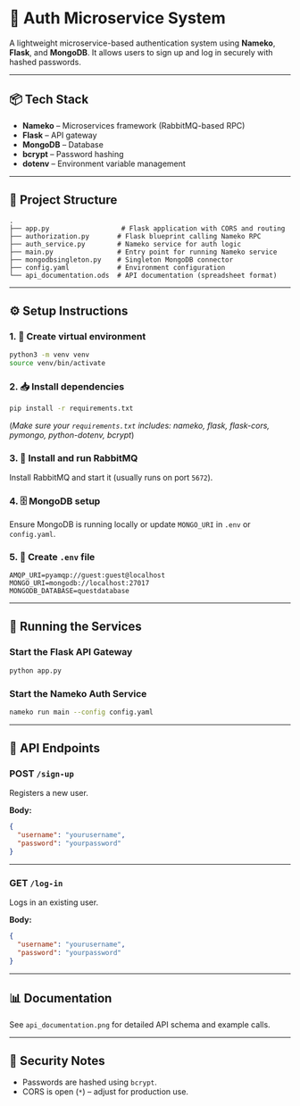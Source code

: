 # 🔐 Auth Microservice System

A lightweight microservice-based authentication system using **Nameko**, **Flask**, and **MongoDB**. It allows users to sign up and log in securely with hashed passwords.

---

## 📦 Tech Stack

- **Nameko** – Microservices framework (RabbitMQ-based RPC)
- **Flask** – API gateway
- **MongoDB** – Database
- **bcrypt** – Password hashing
- **dotenv** – Environment variable management

---

## 📁 Project Structure

```
.
├── app.py                  # Flask application with CORS and routing
├── authorization.py       # Flask blueprint calling Nameko RPC
├── auth_service.py        # Nameko service for auth logic
├── main.py                # Entry point for running Nameko service
├── mongodbsingleton.py    # Singleton MongoDB connector
├── config.yaml            # Environment configuration
└── api_documentation.ods  # API documentation (spreadsheet format)
```

---

## ⚙️ Setup Instructions

### 1. 🐍 Create virtual environment

```bash
python3 -m venv venv
source venv/bin/activate
```

### 2. 📥 Install dependencies

```bash
pip install -r requirements.txt
```

(*Make sure your `requirements.txt` includes: nameko, flask, flask-cors, pymongo, python-dotenv, bcrypt*)

### 3. 🐇 Install and run RabbitMQ

Install RabbitMQ and start it (usually runs on port `5672`).

### 4. 🗄️ MongoDB setup

Ensure MongoDB is running locally or update `MONGO_URI` in `.env` or `config.yaml`.

### 5. 🧪 Create `.env` file

```dotenv
AMQP_URI=pyamqp://guest:guest@localhost
MONGO_URI=mongodb://localhost:27017
MONGODB_DATABASE=questdatabase
```

---

## 🚀 Running the Services

### Start the Flask API Gateway

```bash
python app.py
```

### Start the Nameko Auth Service

```bash
nameko run main --config config.yaml
```

---

## 📡 API Endpoints

### POST `/sign-up`

Registers a new user.

**Body:**
```json
{
  "username": "yourusername",
  "password": "yourpassword"
}
```

---

### GET `/log-in`

Logs in an existing user.

**Body:**
```json
{
  "username": "yourusername",
  "password": "yourpassword"
}
```

---

## 📊 Documentation

See `api_documentation.png` for detailed API schema and example calls.

---

## 🔐 Security Notes

- Passwords are hashed using `bcrypt`.
- CORS is open (`*`) – adjust for production use.

